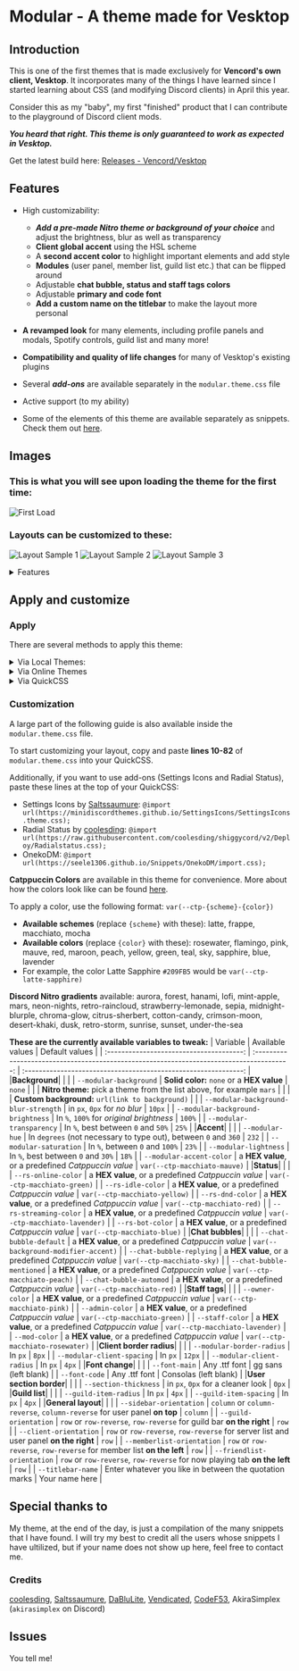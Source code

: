 # Modular - A theme made for Vesktop

## Introduction

This is one of the first themes that is made exclusively for **Vencord's own client, Vesktop**. It incorporates many of the things I have learned since I started learning about CSS (and modifying Discord clients) in April this year. 

Consider this as my "baby", my first "finished" product that I can contribute to the playground of Discord client mods.

***You heard that right. This theme is only guaranteed to work as expected in Vesktop.*** 

Get the latest build here: [Releases - Vencord/Vesktop](https://github.com/Vencord/Vesktop/releases)

## Features

- High customizability:
  + ***Add a pre-made Nitro theme or background of your choice*** and adjust the brightness, blur as well as transparency
  + **Client global accent** using the HSL scheme
  + A **second accent color** to highlight important elements and add style
  + **Modules** (user panel, member list, guild list etc.) that can be flipped around
  + Adjustable **chat bubble, status and staff tags colors**
  + Adjustable **primary and code font**
  + **Add a custom name on the titlebar** to make the layout more personal
    
- **A revamped look** for many elements, including profile panels and modals, Spotify controls, guild list and many more!
- **Compatibility and quality of life changes** for many of Vesktop's existing plugins
- Several ***add-ons*** are available separately in the `modular.theme.css` file
- Active support (to my ability)
- Some of the elements of this theme are available separately as snippets. Check them out [here](https://github.com/SEELE1306/SEELE1306.github.io/tree/main/Snippets).

## Images

### This is what you will see upon loading the theme for the first time:

![First Load](https://github.com/SEELE1306/SEELE1306.github.io/blob/main/Modular/src/images/Screenshot%202023-09-20%20225845.png)

### Layouts can be customized to these:

![Layout Sample 1](https://github.com/SEELE1306/SEELE1306.github.io/blob/main/Modular/src/images/Screenshot%202023-09-20%20173634.png)
![Layout Sample 2](https://github.com/SEELE1306/SEELE1306.github.io/blob/main/Modular/src/images/Screenshot%202023-09-20%20173847.png)
![Layout Sample 3](https://github.com/SEELE1306/SEELE1306.github.io/blob/main/Modular/src/images/Screenshot%202023-09-20%20174111.png)

<details>
<summary>Features</summary>
  
Chat bubbles
  
![Chat bubbles 1](https://github.com/SEELE1306/SEELE1306.github.io/blob/main/Modular/src/images/Screenshot%202023-09-20%20225627.png)
![Chat bubbles 2](https://github.com/SEELE1306/SEELE1306.github.io/blob/main/Modular/src/images/Screenshot%202023-09-20%20225614.png)
![Chat embed](https://github.com/SEELE1306/SEELE1306.github.io/blob/main/Modular/src/images/Screenshot%202023-09-20%20225635.png)

Revamped profile panels and modals
  
![Profile panel](https://github.com/SEELE1306/SEELE1306.github.io/blob/main/Modular/src/images/Screenshot%202023-09-20%20221245.png)
![Profile modal](https://github.com/SEELE1306/SEELE1306.github.io/blob/main/Modular/src/images/Screenshot%202023-09-20%20221254.png)

Revamped Spotify player

![Spotify](https://github.com/SEELE1306/SEELE1306.github.io/blob/main/Modular/src/images/Screenshot%202023-09-20%20232002.png)

</details>

## Apply and customize

### Apply
There are several methods to apply this theme:

<details>
  
<summary>Via Local Themes:</summary>

  + Download the file `modular.theme.css` from this repository.
  + Open Settings > Vencord > Themes > Local Themes > Open Themes Folder.
  + Paste the downloaded file into the **themes** folder.

</details>

<details>
  
<summary>Via Online Themes</summary>

  + Open Settings > Vencord > Themes > Online Themes.
  + Paste the following link into **Theme Links**: `https://seele1306.github.io/Modular/modular.theme.css`
  + Enter or mouse-click outside the Online Themes box to apply

</details>

<details>

<summary>Via QuickCSS</summary>

  + Open Settings > Vencord > Vencord > Open QuickCSS File
  + Paste the following line as your **first line (ahead of any other custom CSS)**: `@import url(https://seele1306.github.io/Modular/modular.theme.css);`.

</details>

### Customization
A large part of the following guide is also available inside the `modular.theme.css` file.

To start customizing your layout, copy and paste **lines 10-82** of `modular.theme.css` into your QuickCSS.

Additionally, if you want to use add-ons (Settings Icons and Radial Status), paste these lines at the top of your QuickCSS:
- Settings Icons by [Saltssaumure](https://github.com/Saltssaumure): `@import url(https://minidiscordthemes.github.io/SettingsIcons/SettingsIcons.theme.css);`
- Radial Status by [coolesding](https://github.com/coolesding): `@import url(https://raw.githubusercontent.com/coolesding/shiggycord/v2/Deploy/Radialstatus.css);`
- OnekoDM: `@import url(https://seele1306.github.io/Snippets/OnekoDM/import.css);`

**Catppuccin Colors** are available in this theme for convenience. More about how the colors look like can be found [here](https://github.com/catppuccin/catppuccin).

To apply a color, use the following format: `var(--ctp-{scheme}-{color})`
- **Available schemes** (replace `{scheme}` with these): latte, frappe, macchiato, mocha
- **Available colors** (replace `{color}` with these): rosewater, flamingo, pink, mauve, red, maroon, peach, yellow, green, teal, sky, sapphire, blue, lavender
- For example, the color Latte Sapphire `#209FB5` would be `var(--ctp-latte-sapphire)`

**Discord Nitro gradients** available: aurora, forest, hanami, lofi, mint-apple, mars, neon-nights, retro-raincloud, strawberry-lemonade, sepia,
midnight-blurple, chroma-glow, citrus-sherbert, cotton-candy, crimson-moon, desert-khaki, dusk, retro-storm, sunrise, sunset, under-the-sea 

**These are the currently available variables to tweak:**
| Variable                               | Available values                                                                        | Default values                                                |
| :--------------------------------------: | :---------------------------------------------------------------------------------------: | :-------------------------------------------------------------: |
|**Background**|                                                                                         |                                                               |
| `--modular-background`               | **Solid color:** `none` or a **HEX value**                                                    | `none`                                                      |
|                                        | **Nitro theme:** pick a theme from the list above, for example `mars`                     |                                                               |
|                                        | **Custom background:** `url(link to background)`                                          |                                                               |
| `--modular-background-blur-strength` | in `px`, `0px` for _no blur_                                                          | `10px`                                                      |
| `--modular-background-brightness`    | In `%`, `100%` for _original brightness_                                              | `100%`                                                      |
| `--modular-transparency`             | In `%`, best between `0` and `50%`                                                | `25%`                                                       |
|**Accent**|                                                                                         |                                                               |
| `--modular-hue`                      | In `degrees` (not necessary to type out), between `0` and `360`                   | `232`                                                       |
| `--modular-saturation`               | In `%`, between `0` and `100%`                                                    | `23%`                                                       |
| `--modular-lightness`                | In `%`, best between `0` and `30%`                                                | `18%`                                                       |
| `--modular-accent-color`             | a **HEX value**, or a predefined _Catppuccin value_                                           | `var(--ctp-macchiato-mauve)`                                |
|**Status**|                                                                                         |                                                               |
| `--rs-online-color`                  | a **HEX value**, or a predefined _Catppuccin value_                                           | `var(--ctp-macchiato-green)`                                |
| `--rs-idle-color`                    | a **HEX value**, or a predefined _Catppuccin value_                                           | `var(--ctp-macchiato-yellow)`                               |
| `--rs-dnd-color`                     | a **HEX value**, or a predefined _Catppuccin value_                                           | `var(--ctp-macchiato-red)`                                  |
| `--rs-streaming-color`               | a **HEX value**, or a predefined _Catppuccin value_                                           | `var(--ctp-macchiato-lavender)`                             |
| `--rs-bot-color`                     | a **HEX value**, or a predefined _Catppuccin value_                                           | `var(--ctp-macchiato-blue)`                                 |
|**Chat bubbles**|                                                                                         |                                                               |
| `--chat-bubble-default`              | a **HEX value**, or a predefined _Catppuccin value_                                           | `var(--background-modifier-accent)`                         |
| `--chat-bubble-replying`             | a **HEX value**, or a predefined _Catppuccin value_                                           | `var(--ctp-macchiato-sky)`                                  |
| `--chat-bubble-mentioned`            | a **HEX value**, or a predefined _Catppuccin value_                                           | `var(--ctp-macchiato-peach)`                                |
| `--chat-bubble-automod`              | a **HEX value**, or a predefined _Catppuccin value_                                           | `var(--ctp-macchiato-red)`                                  |
|**Staff tags**|                                                                                         |                                                               |
| `--owner-color`                      | a **HEX value**, or a predefined _Catppuccin value_                                           | `var(--ctp-macchiato-pink)`                                 |
| `--admin-color`                      | a **HEX value**, or a predefined _Catppuccin value_                                           | `var(--ctp-macchiato-green)`                                |
| `--staff-color`                      | a **HEX value**, or a predefined _Catppuccin value_                                           | `var(--ctp-macchiato-lavender)`                             |
| `--mod-color`                        | a **HEX value**, or a predefined _Catppuccin value_                                           | `var(--ctp-macchiato-rosewater)`                            |
|**Client border radius**|                                                                                         |                                                               |
| `--modular-border-radius`            | In `px`                                                                               | `8px`                                                       |
| `--modular-client-spacing`           | In `px`                                                                               | `12px`                                                      |
| `--modular-client-radius`            | In `px`                                                                               | `4px`                                                       |
|**Font change**|                                                                                         |                                                               |
| `--font-main`                        | Any .ttf font                                                                           | gg sans (left blank)                                          |
| `--font-code`                        | Any .ttf font                                                                           | Consolas (left blank)                                         |
|**User section border**|                                                                                         |                                                               |
| `--section-thickness`                | in `px`, `0px` for a cleaner look                                                   | `0px`                                                       |
|**Guild list**|                                                                                         |                                                               |
| `--guild-item-radius`                | In `px`                                                                               | `4px`                                                       |
| `--guild-item-spacing`               | In `px`                                                                               | `4px`                                                       |
|**General layout**|                                                                                         |                                                               |
| `--sidebar-orientation`              | `column` or `column-reverse`, `column-reverse` for user panel **on top**              | `column`                                                    |
| `--guild-orientation`                | `row` or `row-reverse`, `row-reverse` for guild bar **on the right**                  | `row`                                                       |
| `--client-orientation`               | `row` or `row-reverse`, `row-reverse` for server list and user panel **on the right** | `row`                                                       |
| `--memberlist-orientation`           | `row` or `row-reverse`, `row-reverse` for member list **on the left**                 | `row`                                                       |
| `--friendlist-orientation`           | `row` or `row-reverse`, `row-reverse` for now playing tab **on the left**             | `row`                                                       |
| `--titlebar-name`                    | Enter whatever you like in between the quotation marks                                  | Your name here |

##  Special thanks to
My theme, at the end of the day, is just a compilation of the many snippets that I have found. I will try my best to credit all the users whose snippets I have ultilized, but if your name does not show up here, feel free to contact me.

### Credits
[coolesding](https://github.com/coolesding), [Saltssaumure](https://github.com/Saltssaumure), [DaBluLite](https://github.com/DaBluLite), [Vendicated](https://github.com/Vendicated), [CodeF53](https://github.com/CodeF53), AkiraSimplex (`akirasimplex` on Discord)

## Issues
You tell me!

